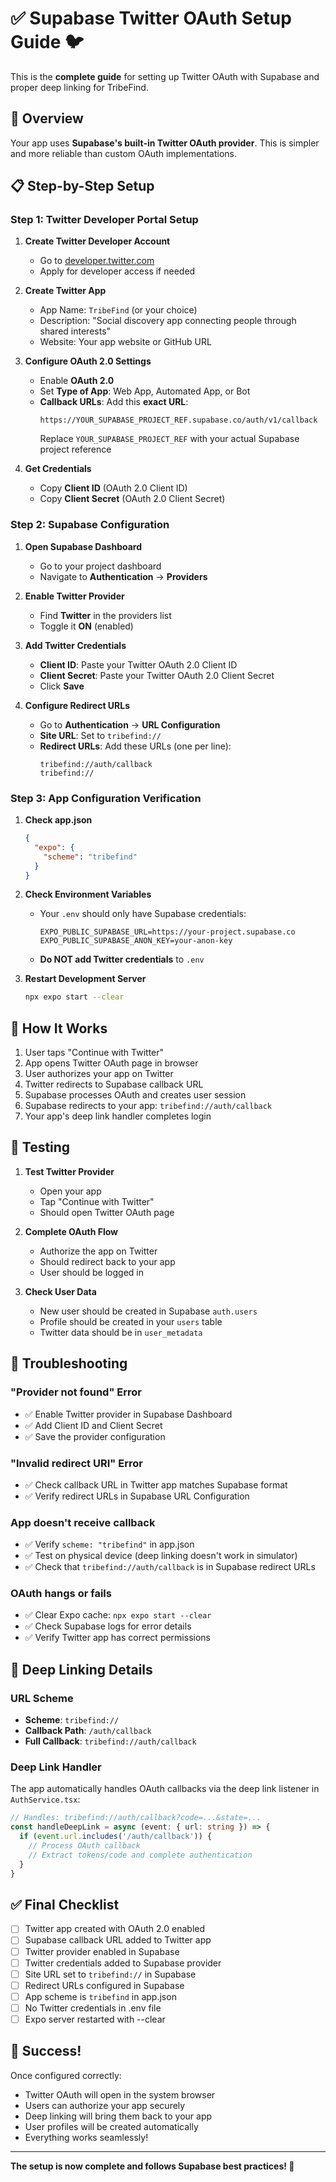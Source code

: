 # ✅ Supabase Twitter OAuth Setup Guide 🐦

This is the **complete guide** for setting up Twitter OAuth with Supabase and proper deep linking for TribeFind.

## 🎯 **Overview**

Your app uses **Supabase's built-in Twitter OAuth provider**. This is simpler and more reliable than custom OAuth implementations.

## 📋 **Step-by-Step Setup**

### **Step 1: Twitter Developer Portal Setup**

1. **Create Twitter Developer Account**
   - Go to [developer.twitter.com](https://developer.twitter.com)
   - Apply for developer access if needed

2. **Create Twitter App**
   - App Name: `TribeFind` (or your choice)
   - Description: "Social discovery app connecting people through shared interests"
   - Website: Your app website or GitHub URL

3. **Configure OAuth 2.0 Settings**
   - Enable **OAuth 2.0**
   - Set **Type of App**: Web App, Automated App, or Bot
   - **Callback URLs**: Add this **exact URL**:
     ```
     https://YOUR_SUPABASE_PROJECT_REF.supabase.co/auth/v1/callback
     ```
     Replace `YOUR_SUPABASE_PROJECT_REF` with your actual Supabase project reference

4. **Get Credentials**
   - Copy **Client ID** (OAuth 2.0 Client ID)
   - Copy **Client Secret** (OAuth 2.0 Client Secret)

### **Step 2: Supabase Configuration**

1. **Open Supabase Dashboard**
   - Go to your project dashboard
   - Navigate to **Authentication** → **Providers**

2. **Enable Twitter Provider**
   - Find **Twitter** in the providers list
   - Toggle it **ON** (enabled)

3. **Add Twitter Credentials**
   - **Client ID**: Paste your Twitter OAuth 2.0 Client ID
   - **Client Secret**: Paste your Twitter OAuth 2.0 Client Secret
   - Click **Save**

4. **Configure Redirect URLs**
   - Go to **Authentication** → **URL Configuration**
   - **Site URL**: Set to `tribefind://`
   - **Redirect URLs**: Add these URLs (one per line):
     ```
     tribefind://auth/callback
     tribefind://
     ```

### **Step 3: App Configuration Verification**

1. **Check app.json**
   ```json
   {
     "expo": {
       "scheme": "tribefind"
     }
   }
   ```

2. **Check Environment Variables**
   - Your `.env` should only have Supabase credentials:
     ```
     EXPO_PUBLIC_SUPABASE_URL=https://your-project.supabase.co
     EXPO_PUBLIC_SUPABASE_ANON_KEY=your-anon-key
     ```
   - **Do NOT add Twitter credentials** to `.env`

3. **Restart Development Server**
   ```bash
   npx expo start --clear
   ```

## 🔄 **How It Works**

1. User taps "Continue with Twitter"
2. App opens Twitter OAuth page in browser
3. User authorizes your app on Twitter
4. Twitter redirects to Supabase callback URL
5. Supabase processes OAuth and creates user session
6. Supabase redirects to your app: `tribefind://auth/callback`
7. Your app's deep link handler completes login

## 🧪 **Testing**

1. **Test Twitter Provider**
   - Open your app
   - Tap "Continue with Twitter"
   - Should open Twitter OAuth page

2. **Complete OAuth Flow**
   - Authorize the app on Twitter
   - Should redirect back to your app
   - User should be logged in

3. **Check User Data**
   - New user should be created in Supabase `auth.users`
   - Profile should be created in your `users` table
   - Twitter data should be in `user_metadata`

## 🚨 **Troubleshooting**

### **"Provider not found" Error**
- ✅ Enable Twitter provider in Supabase Dashboard
- ✅ Add Client ID and Client Secret
- ✅ Save the provider configuration

### **"Invalid redirect URI" Error**
- ✅ Check callback URL in Twitter app matches Supabase format
- ✅ Verify redirect URLs in Supabase URL Configuration

### **App doesn't receive callback**
- ✅ Verify `scheme: "tribefind"` in app.json
- ✅ Test on physical device (deep linking doesn't work in simulator)
- ✅ Check that `tribefind://auth/callback` is in Supabase redirect URLs

### **OAuth hangs or fails**
- ✅ Clear Expo cache: `npx expo start --clear`
- ✅ Check Supabase logs for error details
- ✅ Verify Twitter app has correct permissions

## 📱 **Deep Linking Details**

### **URL Scheme**
- **Scheme**: `tribefind://`
- **Callback Path**: `/auth/callback`
- **Full Callback**: `tribefind://auth/callback`

### **Deep Link Handler**
The app automatically handles OAuth callbacks via the deep link listener in `AuthService.tsx`:

```typescript
// Handles: tribefind://auth/callback?code=...&state=...
const handleDeepLink = async (event: { url: string }) => {
  if (event.url.includes('/auth/callback')) {
    // Process OAuth callback
    // Extract tokens/code and complete authentication
  }
}
```

## ✅ **Final Checklist**

- [ ] Twitter app created with OAuth 2.0 enabled
- [ ] Supabase callback URL added to Twitter app
- [ ] Twitter provider enabled in Supabase
- [ ] Twitter credentials added to Supabase provider
- [ ] Site URL set to `tribefind://` in Supabase
- [ ] Redirect URLs configured in Supabase
- [ ] App scheme is `tribefind` in app.json
- [ ] No Twitter credentials in .env file
- [ ] Expo server restarted with --clear

## 🎉 **Success!**

Once configured correctly:
- Twitter OAuth will open in the system browser
- Users can authorize your app securely
- Deep linking will bring them back to your app
- User profiles will be created automatically
- Everything works seamlessly! 

---

**The setup is now complete and follows Supabase best practices! 🚀** 
